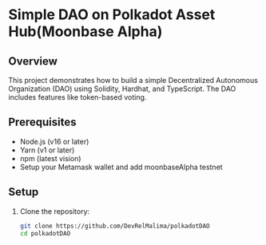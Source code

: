 # Simple DAO on Polkadot Asset Hub(Moonbase Alpha)

## Overview
This project demonstrates how to build a simple Decentralized Autonomous Organization (DAO) using Solidity, Hardhat, and TypeScript. The DAO includes features like token-based voting.

## Prerequisites
- Node.js (v16 or later)
- Yarn (v1 or later)
- npm (latest vision)
- Setup your Metamask wallet and add moonbaseAlpha testnet

## Setup
1. Clone the repository:
   ```bash
   git clone https://github.com/DevRelMalima/polkadotDAO
   cd polkadotDAO

   
